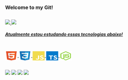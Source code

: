 ### Welcome to my Git!
##
<div>
  <a href="https:github.com/Thebestprimo">
  <img height="180em" src="https://github-readme-stats-git-masterrstaa-rickstaa.vercel.app/api?username=Thebestprimo&show_icons=true&theme=slateorange"/>
  <img height="180em" src="https://github-readme-stats-git-masterrstaa-rickstaa.vercel.app/api/top-langs/?username=Thebestprimo&layout=compact&theme=slateorange"/>
</div>

<h5>Atualmente estou estudando essas tecnologias abaixo!</h5>

##
<div style="display: inline_block"><br>
  <img align="center" alt="Bruno-HTML" height="30" width="40" src="https://raw.githubusercontent.com/devicons/devicon/master/icons/html5/html5-original.svg">
  <img align="center" alt="Bruno-CSS" height="30" width="40" src="https://raw.githubusercontent.com/devicons/devicon/master/icons/css3/css3-original.svg">
  <img align="center" alt="Bruno-Js" height="30" width="40" src="https://raw.githubusercontent.com/devicons/devicon/master/icons/javascript/javascript-plain.svg">
  <img align="center" alt="Bruno-Ts" height="30" width="40" src="https://raw.githubusercontent.com/devicons/devicon/master/icons/typescript/typescript-plain.svg">
  <img align="center" alt="Bruno-Nodejs" height="30" width="40" src="https://raw.githubusercontent.com/devicons/devicon/master/icons/nodejs/nodejs-original.svg">
</div> 

  ##
  
<div>
  <a href="https://instagram.com/almeida_bn" target="_blank"><img src="https://img.shields.io/badge/-Instagram-%23E4405F?style=for-the-badge&logo=instagram&logoColor=white" target="_blank"></a>
 	<a href="https://www.twitch.tv/Thebestprimo" target="_blank"><img src="https://img.shields.io/badge/Twitch-9146FF?style=for-the-badge&logo=twitch&logoColor=white" target="_blank"></a>
  <a href = "mailto:brunodbck7@gmail.com"><img src="https://img.shields.io/badge/Gmail-D14836?style=for-the-badge&logo=gmail&logoColor=white" target="_blank"></a>
  <a href="https://www.linkedin.com/in/bruno-almeida-0140b5179" target="_blank"><img src="https://img.shields.io/badge/-LinkedIn-%230077B5?style=for-the-badge&logo=linkedin&logoColor=white" target="_blank"></a>
</div>
